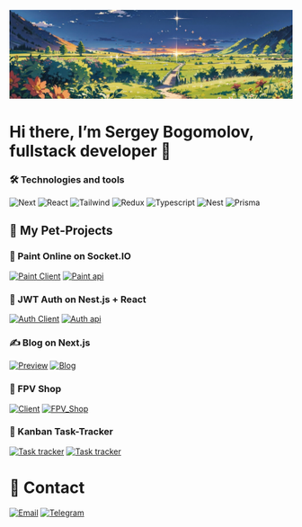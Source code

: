 ![Header](https://github.com/SergeyBogomolovv/sergeybogomolovv/blob/main/assets/bg.png?raw=true)

# Hi there, I’m Sergey Bogomolov, fullstack developer 👋

### 🛠️ Technologies and tools

![Next](https://img.shields.io/badge/Next.js-grey?style=for-the-badge&logo=next.js)
![React](https://img.shields.io/badge/react-grey?style=for-the-badge&logo=react)
![Tailwind](https://img.shields.io/badge/tailwindcss-grey?style=for-the-badge&logo=tailwindcss)
![Redux](https://img.shields.io/badge/redux_toolkit-grey?style=for-the-badge&logo=redux)
![Typescript](https://img.shields.io/badge/Typescript-grey?style=for-the-badge&logo=typescript)
![Nest](https://img.shields.io/badge/nest.js-grey?style=for-the-badge&logo=nestjs)
![Prisma](https://img.shields.io/badge/prisma-grey?style=for-the-badge&logo=prisma)

## 👀 My Pet-Projects

### 🎨 Paint Online on Socket.IO

[![Paint Client](https://img.shields.io/badge/client-4e6891?style=for-the-badge&logo=socket.io)](https://github.com/SergeyBogomolovv/Auth-client)
[![Paint api](https://img.shields.io/badge/server-4e6891?style=for-the-badge&logo=nestjs)](https://github.com/SergeyBogomolovv/nest-auth)

### 🔐 JWT Auth on Nest.js + React

[![Auth Client](https://img.shields.io/badge/Auth_Client-4e6891?style=for-the-badge&logo=react)](https://github.com/SergeyBogomolovv/Auth-client)
[![Auth api](https://img.shields.io/badge/Auth_API-4e6891?style=for-the-badge&logo=nestjs)](https://github.com/SergeyBogomolovv/nest-auth)

### ✍️ Blog on Next.js

[![Preview](https://img.shields.io/badge/Preview-black?style=for-the-badge&logo=next.js)](https://next-blog-xhr.vercel.app)
[![Blog](https://img.shields.io/badge/Repo-grey?style=for-the-badge&logo=github)](https://github.com/SergeyBogomolovv/next-blog)

### 🛒 FPV Shop

[![Client](https://img.shields.io/badge/Client-325c45?style=for-the-badge&logo=react)](https://github.com/SergeyBogomolovv/fpv-shop-front)
[![FPV_Shop](https://img.shields.io/badge/server-325c45?style=for-the-badge&logo=express)](https://github.com/SergeyBogomolovv/fpv-shop-server)

### 📝 Kanban Task-Tracker

[![Task tracker](https://img.shields.io/badge/preview-black?style=for-the-badge&logo=react)](https://task-tracker-iota-flax.vercel.app/)
[![Task tracker](https://img.shields.io/badge/Repo-grey?style=for-the-badge&logo=github)](https://github.com/SergeyBogomolovv/KanBan-TaskTracker)

# 📱 Contact

<a href='mailto:bogomolovs693@gmail.com'>![Email](https://img.shields.io/badge/email-black?style=for-the-badge&logo=gmail)</a>
[![Telegram](https://img.shields.io/badge/Telegram-black?style=for-the-badge&logo=telegram)](https://telegram.me/grekassoq)
